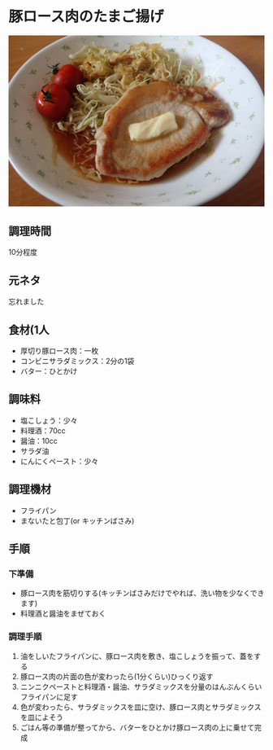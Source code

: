 # 豚ロース肉のたまご揚げ

![調理写真](豚ロース肉のステーキ.jpg)

## 調理時間

10分程度

## 元ネタ

忘れました

## 食材(1人

* 厚切り豚ロース肉：一枚
* コンビニサラダミックス：2分の1袋
* バター：ひとかけ

## 調味料

* 塩こしょう：少々
* 料理酒：70cc
* 醤油：10cc
* サラダ油
* にんにくペースト：少々

## 調理機材

* フライパン
* まないたと包丁(or キッチンばさみ)

## 手順

### 下準備

* 豚ロース肉を筋切りする(キッチンばさみだけでやれば、洗い物を少なくできます)
* 料理酒と醤油をまぜておく

### 調理手順

1. 油をしいたフライパンに、豚ロース肉を敷き、塩こしょうを振って、蓋をする
1. 豚ロース肉の片面の色が変わったら(1分くらい)ひっくり返す
1. ニンニクペーストと料理酒・醤油、サラダミックスを分量のはんぶんくらいフライパンに足す
1. 色が変わったら、サラダミックスを皿に空け、豚ロース肉とサラダミックスを皿によそう
1. ごはん等の準備が整ってから、バターをひとかけ豚ロース肉の上に乗せて完成
